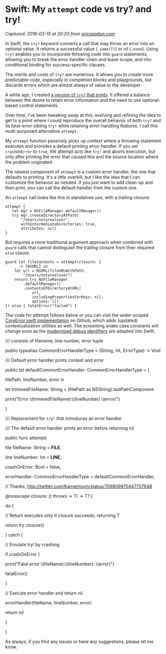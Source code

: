 # Swift: My `attempt` code vs try? and try!

_Captured: 2016-03-15 at 20:20 from [ericasadun.com](http://ericasadun.com/2016/03/15/swift-my-attempt-code-vs-try-and-try/)_

In Swift, the `try?` keyword converts a call that may throw an error into an optional value. It returns a successful value (`.some(T)`) or nil (`.none`). Using `try?` enables you to incorporate throwing code into `guard` statements, allowing you to break the error handler chain and leave scope, and into conditional binding for success-specific clauses.

The merits and costs of `try?` are numerous. It allows you to create more predictable code, especially in completion blocks and playgrounds, but discards errors which are almost always of value to the developer.

A while ago, I created [a version of `try?` that prints](http://ericasadun.com/2015/11/05/implementing-printing-versions-of-try-and-try-on-steroids-in-swiftlang/). It offered a balance between the desire to retain error information and the need to use optional-based control statements.

Over time, I've been tweaking away at this, evolving and refining the idea to get to a point where I could reproduce the overall behavior of both `try?` and its fatal-error sibling `try!` while retaining error-handling features. I call this multi-purposed alternative `attempt`.

My `attempt` function passively picks up context where a throwing statement executes and provides a default printing error-handler. If you set `crashOnError` to `true`, the attempt acts like `try!` and aborts execution, but only after printing the error that caused this and the source location where the problem originated.

The newest component of `attempt` is a custom error handler, the one that defaults to printing. It's a little overkill, but I like the idea that I can customize the behavior as needed. If you just want to add clean-up and then print, you can call the default handler from the custom one.

An `attempt` call looks like this in standalone use, with a trailing closure:
    
    
    attempt {
       let mgr = NSFileManager.defaultManager()
       try mgr.createDirectoryAtPath(
           "/Users/notarealuser",
           withIntermediateDirectories: true,
           attributes: nil)
    }

But requires a more traditional argument approach when combined with `guard` calls that cannot distinguish the trailing closure from their required `else` clause.
    
    
    guard let fileContents = attempt(closure: {
        _ -> [NSURL] in
        let url = NSURL(fileURLWithPath: 
            "/Users/notarealuser")
        return try NSFileManager
            .defaultManager()
            .contentsOfDirectoryAtURL(
                url, 
                includingPropertiesForKeys: nil, 
                options: [])
    }) else { fatalError("failed") }

The code for attempt follows below or you can visit the wider-scoped [CoreError.swift implementation](https://github.com/erica/SwiftUtility/blob/master/Sources/CoreError.swift) on Github, which adds (updated) contextualization utilities as well. The screaming snake case constants will change soon as the [modernized debug identifiers](https://github.com/apple/swift-evolution/blob/master/proposals/0028-modernizing-debug-identifiers.md) are adopted into Swift.

/// consists of filename, line number, error tuple

public typealias CommonErrorHandlerType = (String, Int, ErrorType) -> Void

/// Default error handler prints context and error

public let defaultCommonErrorHandler: CommonErrorHandlerType = {

filePath, lineNumber, error in

let trimmedFileName: String = (filePath as NSString).lastPathComponent

print("Error \\(trimmedFileName):\\(lineNumber) \\(error)")

}

/// Replacement for `try?` that introduces an error handler

/// The default error handler prints an error before returning nil

public func attempt<T>(

file fileName: String = __FILE__,

line lineNumber: Int = __LINE__,

crashOnError: Bool = false,

errorHandler: CommonErrorHandlerType = defaultCommonErrorHandler,

// Thanks, http://twitter.com/Kametrixom/status/709809975447707648

@noescape closure: () throws -> T) -> T? { 

do {

// Return executes only if closure succeeds, returning T

return try closure()

} catch {

// Emulate try! by crashing

if crashOnError {

print("Fatal error \\(fileName):\\(lineNumber): \\(error)")

fatalError()

}

// Execute error handler and return nil

errorHandler(fileName, lineNumber, error)

return nil

}

}

As always, if you find any issues or have any suggestions, please let me know.
